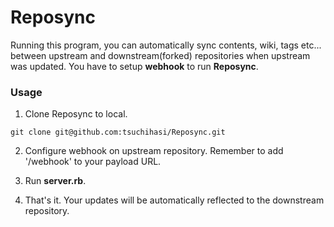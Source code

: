 # Reposync

Running this program, you can automatically sync contents, wiki, tags etc... between upstream and downstream(forked) repositories when upstream was updated.
You have to setup **webhook** to run **Reposync**.

### Usage

1. Clone Reposync to local.
```
git clone git@github.com:tsuchihasi/Reposync.git
```

2. Configure webhook on upstream repository. Remember to add '/webhook' to your payload URL.

3. Run **server.rb**.

4. That's it. Your updates will be automatically reflected to the downstream repository.
